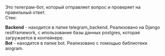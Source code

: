  Это телеграм-бот, который отправляет вопрос и проверяет на правильный ответ. <br/>
Стек: <br/>

**Backend** - находится в папке telegram_backend. Реализовано на Django restframework, с ипользование базы данных postgres, которая загружается в контейнере.<br/>
**Bot** - находится в папке bot. Реализовано с помощью библиотеки aiogram.
